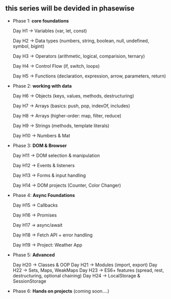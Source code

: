 ## this series will be devided in phasewise



- Phase 1: **core foundations**
  
  Day H1 -> Variables (var, let, const)
  
  Day H2 -> Data types (numbers, string, boolean, null, undefined, symbol, bigint)
  
  Day H3 -> Operators (arithmetic, logical, comparision, ternary)
  
  Day H4 -> Control Flow (if, switch, loops)
  
  Day H5 -> Functions (declaration, expression, arrow, parameters, return) 

- Phase 2: **working with data**
  
  Day H6 → Objects (keys, values, methods, destructuring)
  
  Day H7 → Arrays (basics: push, pop, indexOf, includes)
  
  Day H8 → Arrays (higher-order: map, filter, reduce)
  
  Day H9 → Strings (methods, template literals)
  
  Day H10 → Numbers & Mat

- Phase 3: **DOM & Browser**
  
  Day H11 → DOM selection & manipulation
  
  Day H12 → Events & listeners
  
  Day H13 → Forms & input handling
  
  Day H14 → DOM projects (Counter, Color Changer)

- Phase 4: **Async Foundations**
  
  Day H15 → Callbacks
  
  Day H16 → Promises
  
  Day H17 → async/await
  
  Day H18 → Fetch API + error handling
  
  Day H19 → Project: Weather App

- Phase 5: **Advanced**
  
  Day H20 → Classes & OOP
  Day H21 → Modules (import, export)
  Day H22 → Sets, Maps, WeakMaps
  Day H23 → ES6+ features (spread, rest, destructuring, optional chaining)
  Day H24 → LocalStorage & SessionStorage

- Phase 6: **Hands on projects** (coming soon....)
















